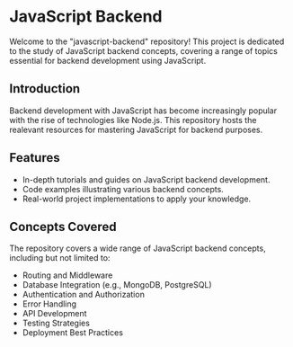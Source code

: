 # JavaScript Backend

Welcome to the "javascript-backend" repository! This project is dedicated to the study of JavaScript backend concepts, covering a range of topics essential for backend development using JavaScript. 

## Introduction

Backend development with JavaScript has become increasingly popular with
the rise of technologies like Node.js. This repository hosts the
realevant resources for mastering JavaScript for backend purposes.

## Features

- In-depth tutorials and guides on JavaScript backend development.
- Code examples illustrating various backend concepts.
- Real-world project implementations to apply your knowledge.

## Concepts Covered
The repository covers a wide range of JavaScript backend concepts, including but not limited to:

- Routing and Middleware
- Database Integration (e.g., MongoDB, PostgreSQL)
- Authentication and Authorization
- Error Handling
- API Development
- Testing Strategies
- Deployment Best Practices
